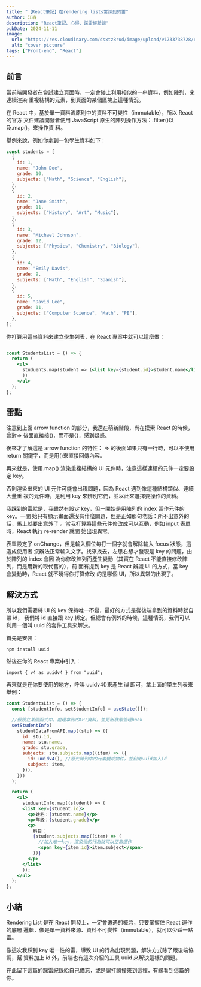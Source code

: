 ```yaml
---
title: "【React筆記】在rendering lists常踩到的雷"
author: 江森
description: "React筆記、心得、踩雷經驗談"
pubDate: 2024-11-11
image:
  url: "https://res.cloudinary.com/dsxtz8rud/image/upload/v1733738728/react-learning_p56kbm.webp"
  alt: "cover picture"
tags: ["Front-end", "React"]
---
```


## 前言

當前端開發者在嘗試建立頁面時，一定會碰上利用相似的一串資料，例如陣列，來連續渲染
重複結構的元素，到頁面的某個區塊上這種情況。

在 React 中，基於單一資料流原則中的資料不可變性（immutable），所以 React 的官方
文件建議開發者使用 JavaScript 原生的陣列操作方法：.filter()以及.map()，來操作資
料。

舉例來說，例如你拿到一包學生資料如下：

```javascript
const students = [
  {
    id: 1,
    name: "John Doe",
    grade: 10,
    subjects: ["Math", "Science", "English"],
  },
  {
    id: 2,
    name: "Jane Smith",
    grade: 11,
    subjects: ["History", "Art", "Music"],
  },
  {
    id: 3,
    name: "Michael Johnson",
    grade: 12,
    subjects: ["Physics", "Chemistry", "Biology"],
  },
  {
    id: 4,
    name: "Emily Davis",
    grade: 9,
    subjects: ["Math", "English", "Spanish"],
  },
  {
    id: 5,
    name: "David Lee",
    grade: 11,
    subjects: ["Computer Science", "Math", "PE"],
  },
];
```

你打算用這串資料來建立學生列表，在 React 專案中就可以這麼做：

```jsx

const StudentsList = () => {
  return (
    <ul>
      studuents.map(student => (<list key={student.id}>student.name</list>
      ))
    </ul>
  );
};

```

## 雷點

注意到上面 arrow function 的部分，我還在萌新階段，尚在摸索 React 的時候，曾對=>
後面直接接()，而不是{}，感到疑惑。

後來才了解這是 arrow function 的特性： => 的後面如果只有一行時，可以不使用
return 關鍵字，而是用()來直接回傳內容。

再來就是，使用.map() 渲染重複結構的 UI 元件時，注意這樣連續的元件一定要設定
key。

否則渲染出來的 UI 元件可能會出現問題，因為 React 遇到像這種結構類似、連續大量重
複的元件時，是利用 key 來辨別它們，並以此來選擇要操作的資料。

我踩到的雷就是，我雖然有設定 key，但一開始是用陣列的 index 當作元件的 key。一開
始只有顯示畫面還沒有什麼問題，但是正如那句老話：所不出意外的話，馬上就要出意外了
。當我打算將這些元件修改成可以互動，例如 input 表單時，React 執行 re-render 就開
始出現異常。

表單設定了 onChange，但是輸入欄位每打一個字就會解除輸入 focus 狀態，這造成使用者
沒辦法正常輸入文字。找來找去，左思右想才發現是 key 的問題，由於陣列的 index 會因
為你修改陣列而產生變動（其實在 React 不能直接修改陣列，而是用新的取代舊的），前
面有提到 key 是 React 辨識 UI 的方式，當 key 會變動時，React 就不曉得你打算修改
的是哪個 UI，所以異常的出現了。

## 解決方式

所以我們需要將 UI 的 key 保持唯一不變，最好的方式是從後端拿到的資料時就自帶 id，
我們將 id 直接跟 key 綁定。但總會有例外的時候，這種情況，我們可以利用一個叫 uuid
的套件工具來解決。

首先是安裝：

`npm install uuid`

然後在你的 React 專案中引入：

`import { v4 as uuidv4 } from "uuid";`

再來就是在你要使用的地方，呼叫 uuidv4()來產生 id 即可，拿上面的學生列表來舉例：

```jsx
const StudentsList = () => {
  const [studentInfo, setStudentInfo] = useState([]);

  //假設在某個函式中，處理拿到的API資料，並更新狀態管理hook
  setStudentInfo(
    studentDataFromAPI.map((stu) => ({
      id: stu.id,
      name: stu.name,
      grade: stu.grade,
      subjects: stu.subjects.map((item) => ({
        id: uuidv4(), //原先陣列中的元素變成物件，並利用uuid加入id
        subject: item,
      })),
    }))
  );

  return (
    <ul>
      studuentInfo.map((student) => (
      <list key={student.id}>
        <p>姓名：{student.name}</p>
        <p>年級：{student.grade}</p>
        <p>
          科目：
          {student.subjects.map((item) => (
            //加入唯一key，渲染後的行為就可以正常運作
            <span key={item.id}>item.subject</span>
          ))}
        </p>
      </list>
      ));
    </ul>
  );
};

```

## 小結

Rendering List 是在 React 開發上，一定會遭遇的概念，只要掌握住 React 運作的底層
邏輯，像是單一資料來源、資料不可變性（immutable），就可以少踩一點雷。

像這次我踩到 key 唯一性的雷，導致 UI 的行為出現問題，解決方式除了跟後端協調，幫
資料加上 id 外，前端也有這次介紹的工具 uuid 來解決這樣的問題。

在此留下這篇的踩雷紀錄給自己備忘，或是誤打誤撞來到這裡，有緣看到這篇的你。

